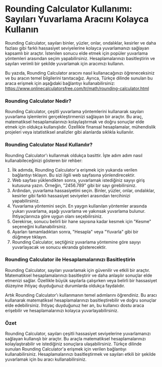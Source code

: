 Rounding Calculator Kullanımı: Sayıları Yuvarlama Aracını Kolayca Kullanın
==========================================================================

Rounding Calculator, sayıları binler, yüzler, onlar, ondalıklar, kesirler ve daha fazlası gibi farklı hassasiyet seviyelerine kolayca yuvarlamanızı sağlayan kapsamlı bir araçtır. İstenilen sonucu elde etmek için popüler yuvarlama yöntemleri arasından seçim yapabilirsiniz. Hesaplamalarınızı basitleştirin ve sayıları verimli bir şekilde yuvarlamak için aracımızı kullanın.

Bu yazıda, Rounding Calculator aracını nasıl kullanacağınızı öğreneceksiniz ve bu aracın temel bilgilerini tanıtacağız. Ayrıca, Türkçe dilinde sunulan bu araca erişmek için aşağıdaki bağlantıyı kullanabilirsiniz: <https://www.onlinecalculatorsfree.com/tr/math/rounding-calculator.html>

### Rounding Calculator Nedir?

Rounding Calculator, çeşitli yuvarlama yöntemlerini kullanarak sayıları yuvarlama işlemlerini gerçekleştirmenizi sağlayan bir araçtır. Bu araç, matematiksel hesaplamalarınızı kolaylaştırmak ve doğru sonuçlar elde etmek için oldukça kullanışlıdır. Özellikle finansal hesaplamalar, mühendislik projeleri veya istatistiksel analizler gibi alanlarda sıklıkla kullanılır.

### Rounding Calculator Nasıl Kullanılır?

Rounding Calculator'ı kullanmak oldukça basittir. İşte adım adım nasıl kullanabileceğinizi gösteren bir rehber:

1. İlk adımda, Rounding Calculator'a erişmek için yukarıda verilen bağlantıyı tıklayın. Bu sizi ilgili web sayfasına yönlendirecektir.
2. Web sayfası yüklendikten sonra, yuvarlamak istediğiniz sayıyı giriş kutusuna yazın. Örneğin, "2456.789" gibi bir sayı girebilirsiniz.
3. Ardından, yuvarlama hassasiyetini seçin. Binler, yüzler, onlar, ondalıklar, kesirler gibi farklı hassasiyet seviyeleri arasından tercihinizi yapabilirsiniz.
4. Yuvarlama yöntemini seçin. En yaygın kullanılan yöntemler arasında yukarı yuvarlama, aşağı yuvarlama ve yakınsak yuvarlama bulunur. İhtiyaçlarınıza göre uygun olanı seçebilirsiniz.
5. Gerekirse, sonucu belirli bir hane sayısına kadar kesmek için "Kesme" seçeneğini kullanabilirsiniz.
6. Ayarları tamamladıktan sonra, "Hesapla" veya "Yuvarla" gibi bir düğmeye tıklayın.
7. Rounding Calculator, seçtiğiniz yuvarlama yöntemine göre sayıyı yuvarlayacak ve sonucu ekranda gösterecektir.

### Rounding Calculator ile Hesaplamalarınızı Basitleştirin

Rounding Calculator, sayıları yuvarlamak için güvenilir ve etkili bir araçtır. Matematiksel hesaplamalarınızı basitleştirir ve daha anlaşılır sonuçlar elde etmenizi sağlar. Özellikle büyük sayılarla çalışırken veya belirli bir hassasiyet düzeyine ihtiyaç duyduğunuz durumlarda oldukça faydalıdır.

Artık Rounding Calculator'ı kullanmanın temel adımlarını öğrendiniz. Bu aracı kullanarak matematiksel hesaplamalarınızı basitleştirebilir ve doğru sonuçlar elde edebilirsiniz. İhtiyaç duyduğunuz her an, bu kullanıcı dostu araca erişebilir ve hesaplamalarınızı kolayca yuvarlayabilirsiniz.

### Özet

Rounding Calculator, sayıları çeşitli hassasiyet seviyelerine yuvarlamanızı sağlayan kullanışlı bir araçtır. Bu araçla matematiksel hesaplamalarınızı kolaylaştırabilir ve istediğiniz sonuçlara ulaşabilirsiniz. Türkçe dilinde sunulan Rounding Calculator'a erişmek için verilen bağlantıyı kullanabilirsiniz. Hesaplamalarınızı basitleştirmek ve sayıları etkili bir şekilde yuvarlamak için bu aracı kullanabilirsiniz.